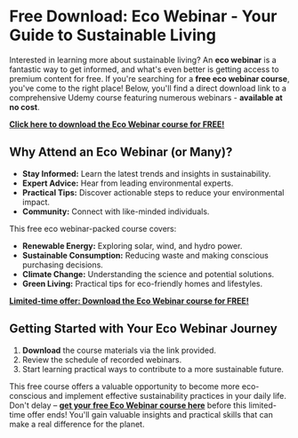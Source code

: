 # Free Download: Eco Webinar - Your Guide to Sustainable Living

Interested in learning more about sustainable living? An **eco webinar** is a fantastic way to get informed, and what's even better is getting access to premium content for free. If you're searching for a **free eco webinar course**, you've come to the right place! Below, you'll find a direct download link to a comprehensive Udemy course featuring numerous webinars - **available at no cost**.

[**Click here to download the Eco Webinar course for FREE!**](https://udemywork.com/eco-webinar)

## Why Attend an Eco Webinar (or Many)?

*   **Stay Informed:** Learn the latest trends and insights in sustainability.
*   **Expert Advice:** Hear from leading environmental experts.
*   **Practical Tips:** Discover actionable steps to reduce your environmental impact.
*   **Community:** Connect with like-minded individuals.

This free eco webinar-packed course covers:

*   **Renewable Energy:** Exploring solar, wind, and hydro power.
*   **Sustainable Consumption:** Reducing waste and making conscious purchasing decisions.
*   **Climate Change:** Understanding the science and potential solutions.
*   **Green Living:** Practical tips for eco-friendly homes and lifestyles.

[**Limited-time offer: Download the Eco Webinar course for FREE!**](https://udemywork.com/eco-webinar)

## Getting Started with Your Eco Webinar Journey

1.  **Download** the course materials via the link provided.
2.  Review the schedule of recorded webinars.
3.  Start learning practical ways to contribute to a more sustainable future.

This free course offers a valuable opportunity to become more eco-conscious and implement effective sustainability practices in your daily life. Don't delay – **[get your free Eco Webinar course here](https://udemywork.com/eco-webinar)** before this limited-time offer ends! You'll gain valuable insights and practical skills that can make a real difference for the planet.

